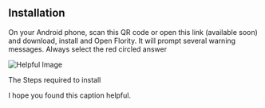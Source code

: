 ## Installation
On your Android phone, scan this QR code or open this link (available soon) and download, install and Open Flority. 
It will prompt several warning messages. Always select the red circled answer 

![Helpful Image](https://github.com/Wells-for-Zoe/book/assets/97762115/4ad92ba5-1361-46fb-ac03-b5fad084541f)
<figcaption>The Steps required to install</figcaption>

I hope you found this caption helpful.
